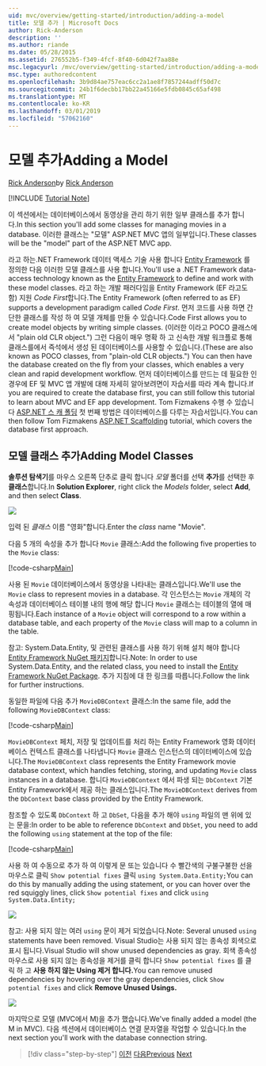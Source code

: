 ```yaml
---
uid: mvc/overview/getting-started/introduction/adding-a-model
title: 모델 추가 | Microsoft Docs
author: Rick-Anderson
description: ''
ms.author: riande
ms.date: 05/28/2015
ms.assetid: 276552b5-f349-4fcf-8f40-6d042f7aa88e
msc.legacyurl: /mvc/overview/getting-started/introduction/adding-a-model
msc.type: authoredcontent
ms.openlocfilehash: 3b9d84ae757eac6cc2a1ae8f7857244adff50d7c
ms.sourcegitcommit: 24b1f6decbb17bb22a45166e5fdb0845c65af498
ms.translationtype: MT
ms.contentlocale: ko-KR
ms.lasthandoff: 03/01/2019
ms.locfileid: "57062160"
---
```

<a name="adding-a-model"></a><span data-ttu-id="f208d-102">모델 추가</span><span class="sxs-lookup"><span data-stu-id="f208d-102">Adding a Model</span></span>
====================
<span data-ttu-id="f208d-103">[Rick Anderson]((https://twitter.com/RickAndMSFT))</span><span class="sxs-lookup"><span data-stu-id="f208d-103">by [Rick Anderson]((https://twitter.com/RickAndMSFT))</span></span>

[!INCLUDE [Tutorial Note](sample/code-location.md)]

<span data-ttu-id="f208d-104">이 섹션에서는 데이터베이스에서 동영상을 관리 하기 위한 일부 클래스를 추가 합니다.</span><span class="sxs-lookup"><span data-stu-id="f208d-104">In this section you'll add some classes for managing movies in a database.</span></span> <span data-ttu-id="f208d-105">이러한 클래스는 &quot;모델&quot; ASP.NET MVC 앱의 일부입니다.</span><span class="sxs-lookup"><span data-stu-id="f208d-105">These classes will be the &quot;model&quot; part of the ASP.NET MVC app.</span></span>

<span data-ttu-id="f208d-106">라고 하는.NET Framework 데이터 액세스 기술 사용 합니다 [Entity Framework](https://docs.microsoft.com/ef/) 를 정의한 다음 이러한 모델 클래스를 사용 합니다.</span><span class="sxs-lookup"><span data-stu-id="f208d-106">You'll use a .NET Framework data-access technology known as the [Entity Framework](https://docs.microsoft.com/ef/) to define and work with these model classes.</span></span> <span data-ttu-id="f208d-107">라고 하는 개발 패러다임을 Entity Framework (EF 라고도 함) 지원 *Code First*합니다.</span><span class="sxs-lookup"><span data-stu-id="f208d-107">The Entity Framework (often referred to as EF) supports a development paradigm called *Code First*.</span></span> <span data-ttu-id="f208d-108">먼저 코드를 사용 하면 간단한 클래스를 작성 하 여 모델 개체를 만들 수 있습니다.</span><span class="sxs-lookup"><span data-stu-id="f208d-108">Code First allows you to create model objects by writing simple classes.</span></span> <span data-ttu-id="f208d-109">(이러한 이라고 POCO 클래스에서 &quot;plain old CLR object.&quot;) 그런 다음이 매우 명확 하 고 신속한 개발 워크플로 통해 클래스를에서 즉석에서 생성 된 데이터베이스를 사용할 수 있습니다.</span><span class="sxs-lookup"><span data-stu-id="f208d-109">(These are also known as POCO classes, from &quot;plain-old CLR objects.&quot;) You can then have the database created on the fly from your classes, which enables a very clean and rapid development workflow.</span></span> <span data-ttu-id="f208d-110">먼저 데이터베이스를 만드는 데 필요한 인 경우에 EF 및 MVC 앱 개발에 대해 자세히 알아보려면이 자습서를 따라 계속 합니다.</span><span class="sxs-lookup"><span data-stu-id="f208d-110">If you are required to create the database first, you can still follow this tutorial to learn about MVC and EF app development.</span></span> <span data-ttu-id="f208d-111">Tom Fizmakens 수행 수 있습니다 [ASP.NET 스 캐 폴딩](xref:visual-studio/overview/2013/aspnet-scaffolding-overview) 첫 번째 방법은 데이터베이스를 다루는 자습서입니다.</span><span class="sxs-lookup"><span data-stu-id="f208d-111">You can then follow Tom Fizmakens [ASP.NET Scaffolding](xref:visual-studio/overview/2013/aspnet-scaffolding-overview) tutorial, which covers the database first approach.</span></span>

## <a name="adding-model-classes"></a><span data-ttu-id="f208d-112">모델 클래스 추가</span><span class="sxs-lookup"><span data-stu-id="f208d-112">Adding Model Classes</span></span>

<span data-ttu-id="f208d-113">**솔루션 탐색기**를 마우스 오른쪽 단추로 클릭 합니다 *모델* 폴더를 선택 **추가**를 선택한 후 **클래스**합니다.</span><span class="sxs-lookup"><span data-stu-id="f208d-113">In **Solution Explorer**, right click the *Models* folder, select **Add**, and then select **Class**.</span></span>

![](adding-a-model/_static/image1.png)

<span data-ttu-id="f208d-114">입력 된 *클래스* 이름 &quot;영화&quot;합니다.</span><span class="sxs-lookup"><span data-stu-id="f208d-114">Enter the *class* name &quot;Movie&quot;.</span></span>

<span data-ttu-id="f208d-115">다음 5 개의 속성을 추가 합니다 `Movie` 클래스:</span><span class="sxs-lookup"><span data-stu-id="f208d-115">Add the following five properties to the `Movie` class:</span></span>

[!code-csharp[Main](adding-a-model/samples/sample1.cs)]

<span data-ttu-id="f208d-116">사용 된 `Movie` 데이터베이스에서 동영상을 나타내는 클래스입니다.</span><span class="sxs-lookup"><span data-stu-id="f208d-116">We'll use the `Movie` class to represent movies in a database.</span></span> <span data-ttu-id="f208d-117">각 인스턴스는 `Movie` 개체의 각 속성과 데이터베이스 테이블 내의 행에 해당 합니다 `Movie` 클래스는 테이블의 열에 매핑됩니다.</span><span class="sxs-lookup"><span data-stu-id="f208d-117">Each instance of a `Movie` object will correspond to a row within a database table, and each property of the `Movie` class will map to a column in the table.</span></span>

<span data-ttu-id="f208d-118">참고: System.Data.Entity, 및 관련된 클래스를 사용 하기 위해 설치 해야 합니다 [Entity Framework NuGet 패키지](https://www.nuget.org/packages/EntityFramework/)합니다.</span><span class="sxs-lookup"><span data-stu-id="f208d-118">Note: In order to use System.Data.Entity, and the related class, you need to install the [Entity Framework NuGet Package](https://www.nuget.org/packages/EntityFramework/).</span></span> <span data-ttu-id="f208d-119">추가 지침에 대 한 링크를 따릅니다.</span><span class="sxs-lookup"><span data-stu-id="f208d-119">Follow the link for further instructions.</span></span>

<span data-ttu-id="f208d-120">동일한 파일에 다음 추가 `MovieDBContext` 클래스:</span><span class="sxs-lookup"><span data-stu-id="f208d-120">In the same file, add the following `MovieDBContext` class:</span></span>

[!code-csharp[Main](adding-a-model/samples/sample2.cs?highlight=2,15-18)]

<span data-ttu-id="f208d-121">`MovieDBContext` 페치, 저장 및 업데이트를 처리 하는 Entity Framework 영화 데이터베이스 컨텍스트 클래스를 나타냅니다 `Movie` 클래스 인스턴스의 데이터베이스에 있습니다.</span><span class="sxs-lookup"><span data-stu-id="f208d-121">The `MovieDBContext` class represents the Entity Framework movie database context, which handles fetching, storing, and updating `Movie` class instances in a database.</span></span> <span data-ttu-id="f208d-122">합니다 `MovieDBContext` 에서 파생 되는 `DbContext` 기본 Entity Framework에서 제공 하는 클래스입니다.</span><span class="sxs-lookup"><span data-stu-id="f208d-122">The `MovieDBContext` derives from the `DbContext` base class provided by the Entity Framework.</span></span>

<span data-ttu-id="f208d-123">참조할 수 있도록 `DbContext` 하 고 `DbSet`, 다음을 추가 해야 `using` 파일의 맨 위에 있는 문을:</span><span class="sxs-lookup"><span data-stu-id="f208d-123">In order to be able to reference `DbContext` and `DbSet`, you need to add the following `using` statement at the top of the file:</span></span>

[!code-csharp[Main](adding-a-model/samples/sample3.cs)]

<span data-ttu-id="f208d-124">사용 하 여 수동으로 추가 하 여 이렇게 문 또는 있습니다 수 빨간색의 구불구불한 선을 마우스로 클릭 `Show potential fixes` 클릭 `using System.Data.Entity;`</span><span class="sxs-lookup"><span data-stu-id="f208d-124">You can do this by manually adding the using statement, or you can hover over the red squiggly lines, click `Show potential fixes` and click `using System.Data.Entity;`</span></span>

![](adding-a-model/_static/image2.png)

<span data-ttu-id="f208d-125">참고: 사용 되지 않는 여러 `using` 문이 제거 되었습니다.</span><span class="sxs-lookup"><span data-stu-id="f208d-125">Note: Several unused `using` statements have been removed.</span></span> <span data-ttu-id="f208d-126">Visual Studio는 사용 되지 않는 종속성 회색으로 표시 됩니다.</span><span class="sxs-lookup"><span data-stu-id="f208d-126">Visual Studio will show unused dependencies as gray.</span></span> <span data-ttu-id="f208d-127">회색 종속성 마우스로 사용 되지 않는 종속성을 제거를 클릭 합니다 `Show potential fixes` 를 클릭 하 고 **사용 하지 않는 Using 제거 합니다.**</span><span class="sxs-lookup"><span data-stu-id="f208d-127">You can remove unused dependencies by hovering over the gray dependencies, click `Show potential fixes` and click **Remove Unused Usings.**</span></span>

![](adding-a-model/_static/image3.png)

<span data-ttu-id="f208d-128">마지막으로 모델 (MVC에서 M)을 추가 했습니다.</span><span class="sxs-lookup"><span data-stu-id="f208d-128">We've finally added a model (the M in MVC).</span></span> <span data-ttu-id="f208d-129">다음 섹션에서 데이터베이스 연결 문자열을 작업할 수 있습니다.</span><span class="sxs-lookup"><span data-stu-id="f208d-129">In the next section you'll work with the database connection string.</span></span>

> [!div class="step-by-step"]
> <span data-ttu-id="f208d-130">[이전](adding-a-view.md)
> [다음](creating-a-connection-string.md)</span><span class="sxs-lookup"><span data-stu-id="f208d-130">[Previous](adding-a-view.md)
[Next](creating-a-connection-string.md)</span></span>
